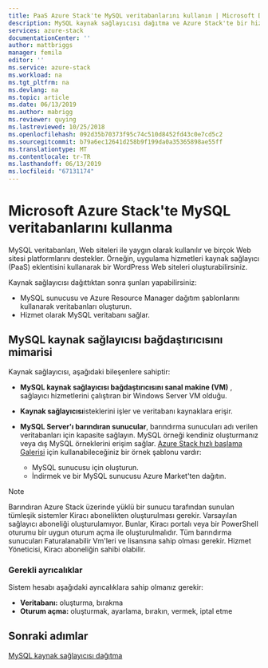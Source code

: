 ```yaml
---
title: PaaS Azure Stack'te MySQL veritabanlarını kullanın | Microsoft Docs
description: MySQL kaynak sağlayıcısı dağıtma ve Azure Stack'te bir hizmet olarak MySQL veritabanları sağlamak nasıl öğrenin.
services: azure-stack
documentationCenter: ''
author: mattbriggs
manager: femila
editor: ''
ms.service: azure-stack
ms.workload: na
ms.tgt_pltfrm: na
ms.devlang: na
ms.topic: article
ms.date: 06/13/2019
ms.author: mabrigg
ms.reviewer: quying
ms.lastreviewed: 10/25/2018
ms.openlocfilehash: 092d35b70373f95c74c510d8452fd43c0e7cd5c2
ms.sourcegitcommit: b79a6ec12641d258b9f199da0a35365898ae55ff
ms.translationtype: MT
ms.contentlocale: tr-TR
ms.lasthandoff: 06/13/2019
ms.locfileid: "67131174"
---
```

# <a name="use-mysql-databases-on-microsoft-azure-stack"></a>Microsoft Azure Stack'te MySQL veritabanlarını kullanma

MySQL veritabanları, Web siteleri ile yaygın olarak kullanılır ve birçok Web sitesi platformlarını destekler. Örneğin, uygulama hizmetleri kaynak sağlayıcı (PaaS) eklentisini kullanarak bir WordPress Web siteleri oluşturabilirsiniz.

Kaynak sağlayıcısı dağıttıktan sonra şunları yapabilirsiniz:

* MySQL sunucusu ve Azure Resource Manager dağıtım şablonlarını kullanarak veritabanları oluşturun.
* Hizmet olarak MySQL veritabanı sağlar.  

## <a name="mysql-resource-provider-adapter-architecture"></a>MySQL kaynak sağlayıcısı bağdaştırıcısını mimarisi

Kaynak sağlayıcısı, aşağıdaki bileşenlere sahiptir:

* **MySQL kaynak sağlayıcısı bağdaştırıcısını sanal makine (VM)** , sağlayıcı hizmetlerini çalıştıran bir Windows Server VM olduğu.
* **Kaynak sağlayıcısı**isteklerini işler ve veritabanı kaynaklara erişir.
* **MySQL Server'ı barındıran sunucular**, barındırma sunucuları adı verilen veritabanları için kapasite sağlayın. MySQL örneği kendiniz oluşturmanız veya dış MySQL örneklerini erişim sağlar. [Azure Stack hızlı başlama Galerisi](https://github.com/Azure/AzureStack-QuickStart-Templates/tree/master/mysql-standalone-server-windows) için kullanabileceğiniz bir örnek şablonu vardır:

  * MySQL sunucusu için oluşturun.
  * İndirmek ve bir MySQL sunucusu Azure Market'ten dağıtın.

> [!NOTE]
> Barındıran Azure Stack üzerinde yüklü bir sunucu tarafından sunulan tümleşik sistemler Kiracı abonelikten oluşturulması gerekir. Varsayılan sağlayıcı aboneliği oluşturulamıyor. Bunlar, Kiracı portalı veya bir PowerShell oturumu bir uygun oturum açma ile oluşturulmalıdır. Tüm barındırma sunucuları Faturalanabilir Vm'leri ve lisansına sahip olması gerekir. Hizmet Yöneticisi, Kiracı aboneliğin sahibi olabilir.

### <a name="required-privileges"></a>Gerekli ayrıcalıklar

Sistem hesabı aşağıdaki ayrıcalıklara sahip olmanız gerekir:

* **Veritabanı:** oluşturma, bırakma
* **Oturum açma:** oluşturmak, ayarlama, bırakın, vermek, iptal etme  

## <a name="next-steps"></a>Sonraki adımlar

[MySQL kaynak sağlayıcısı dağıtma](azure-stack-mysql-resource-provider-deploy.md)

